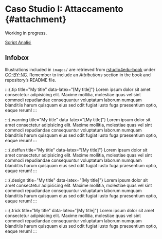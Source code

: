 # Caso Studio I: Attaccamento {#attachment}

Working in progress.

[Script Analisi](https://github.com/psicostat/Introduction2R/blob/master/exercises/chapter-15-case-study-I.R)

## Infobox

Illustrations included in `images/` are retrieved from [rstudio4edu-book](https://rstudio4edu.github.io/rstudio4edu-book/) under [CC-BY-NC](https://creativecommons.org/licenses/by-nc/2.0/). Remember to include an *Attributions* section in the book and repository’s README file.

:::{.tip title="My title" data-latex="[My title]"}
Lorem ipsum dolor sit amet consectetur adipisicing elit. Maxime mollitia,
molestiae quas vel sint commodi repudiandae consequuntur voluptatum laborum
numquam blanditiis harum quisquam eius sed odit fugiat iusto fuga praesentium
optio, eaque rerum! 
:::

:::{.warning title="My title" data-latex="[My title]"}
Lorem ipsum dolor sit amet consectetur adipisicing elit. Maxime mollitia,
molestiae quas vel sint commodi repudiandae consequuntur voluptatum laborum
numquam blanditiis harum quisquam eius sed odit fugiat iusto fuga praesentium
optio, eaque rerum! 
:::

:::{.deffun title="My title" data-latex="[My title]"}
Lorem ipsum dolor sit amet consectetur adipisicing elit. Maxime mollitia,
molestiae quas vel sint commodi repudiandae consequuntur voluptatum laborum
numquam blanditiis harum quisquam eius sed odit fugiat iusto fuga praesentium
optio, eaque rerum! 
:::

:::{.design title="My title" data-latex="[My title]"}
Lorem ipsum dolor sit amet consectetur adipisicing elit. Maxime mollitia,
molestiae quas vel sint commodi repudiandae consequuntur voluptatum laborum
numquam blanditiis harum quisquam eius sed odit fugiat iusto fuga praesentium
optio, eaque rerum! 
:::

:::{.trick title="My title" data-latex="[My title]"}
Lorem ipsum dolor sit amet consectetur adipisicing elit. Maxime mollitia,
molestiae quas vel sint commodi repudiandae consequuntur voluptatum laborum
numquam blanditiis harum quisquam eius sed odit fugiat iusto fuga praesentium
optio, eaque rerum! 
:::

